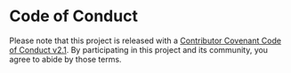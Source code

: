 Code of Conduct
===============

Please note that this project is released with a [Contributor Covenant Code of Conduct v2.1](http://contributor-covenant.org/version/2/1/).
By participating in this project and its community, you agree to abide by those terms.
